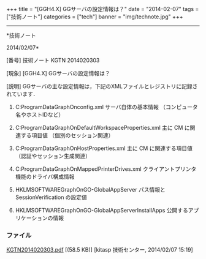 ﻿+++
title = "[GGH4.X] GGサーバの設定情報は？"
date = "2014-02-07"
tags = ["技術ノート"]
categories = ["tech"]
banner = "img/technote.jpg"
+++

-----------------------------------------------------------------------------------------------------------------------------

*技術ノート

2014/02/07*


[番号]
技術ノート KGTN 2014020303

[現象]
[GGH4.X] GGサーバの設定情報は？

[説明]
GGサーバの主な設定情報は，下記のXMLファイルとレジストリに記録されています．

1) C:ProgramDataGraphOnconfig.xml
サーバ自体の基本情報 （コンピュータ名やホストIDなど）

2) C:ProgramDataGraphOnDefaultWorkspaceProperties.xml
主に CM に関連する項目値 （個別のセッション関連）

3) C:ProgramDataGraphOnHostProperties.xml
主に CM に関連する項目値 （認証やセッション生成関連）

4) C:ProgramDataGraphOnMappedPrinterDrives.xml
クライアントプリンタ機能のドライバ構成情報

5) HKLMSOFTWAREGraphOnGO-GlobalAppServer
パス情報と SessionVerification の設定値

6) HKLMSOFTWAREGraphOnGO-GlobalAppServerInstallApps
公開するアプリケーションの情報


### ファイル

 
 


[KGTN2014020303.pdf](http://techreport.kitasp.net/attachments/download/1539/KGTN2014020303.pdf)
 [(58.5 KB)] [kitasp 技術センター, 2014/02/07
15:19]


 


 

